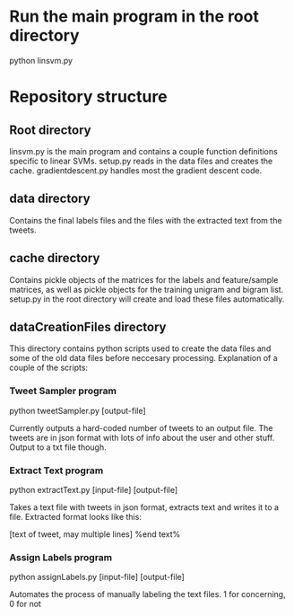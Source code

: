 # Run the main program in the root directory

python linsvm.py

# Repository structure

## Root directory

linsvm.py is the main program and contains a couple function definitions specific to linear SVMs.
setup.py reads in the data files and creates the cache. 
gradientdescent.py handles most the gradient descent code. 

## data directory

Contains the final labels files and the files with the extracted text from the tweets.

## cache directory 

Contains pickle objects of the matrices for the labels and feature/sample matrices, as well as pickle objects for the training unigram and bigram list. setup.py in the root directory will create and load these files automatically.

## dataCreationFiles directory

This directory contains python scripts used to create the data files and some of the old data files before neccesary processing. Explanation of a couple of the scripts:

### Tweet Sampler program

python tweetSampler.py [output-file]

Currently outputs a hard-coded number of tweets to an output file. The tweets are in json format with lots of info about the user and other stuff. Output to a txt file though.

### Extract Text program

python extractText.py [input-file] [output-file]

Takes a text file with tweets in json format, extracts text and writes it to a file. Extracted format looks like this:

[text of tweet, may multiple lines]
%end text%

### Assign Labels program

python assignLabels.py [input-file] [output-file]

Automates the process of manually labeling the text files. 1 for concerning, 0 for not
